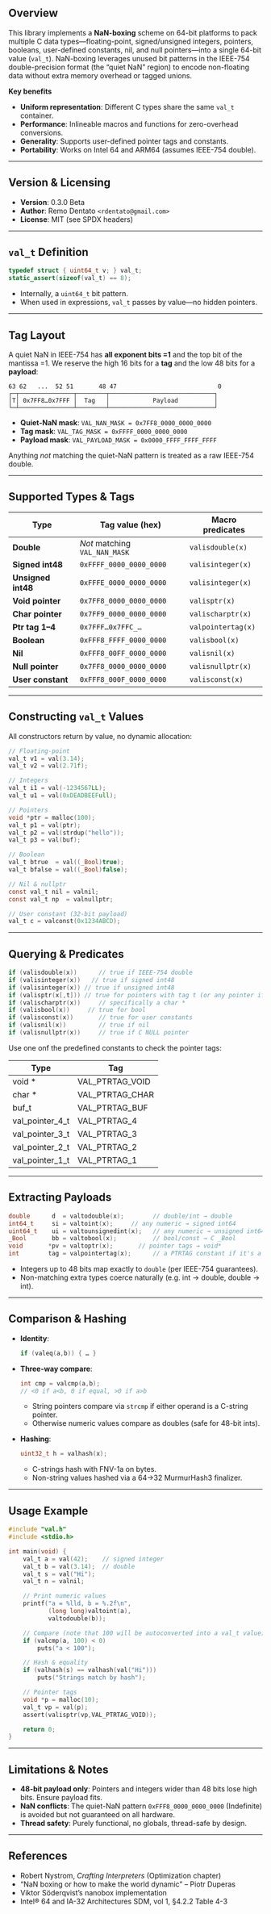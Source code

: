 ## Overview

This library implements a **NaN-boxing** scheme on 64-bit platforms to pack multiple C data types—floating-point, signed/unsigned integers, pointers, booleans, user-defined constants, nil, and null pointers—into a single 64-bit value (`val_t`). NaN-boxing leverages unused bit patterns in the IEEE-754 double-precision format (the “quiet NaN” region) to encode non-floating data without extra memory overhead or tagged unions.

**Key benefits**

* **Uniform representation**: Different C types share the same `val_t` container.
* **Performance**: Inlineable macros and functions for zero-overhead conversions.
* **Generality**: Supports user-defined pointer tags and constants.
* **Portability**: Works on Intel 64 and ARM64 (assumes IEEE-754 double).

---

## Version & Licensing

* **Version**: 0.3.0 Beta
* **Author**: Remo Dentato `<rdentato@gmail.com>`
* **License**: MIT (see SPDX headers)

---

## `val_t` Definition

```c
typedef struct { uint64_t v; } val_t;
static_assert(sizeof(val_t) == 8);
```

* Internally, a `uint64_t` bit pattern.
* When used in expressions, `val_t` passes by value—no hidden pointers.

---

## Tag Layout

A quiet NaN in IEEE-754 has **all exponent bits =1** and the top bit of the mantissa =1. We reserve the high 16 bits for a **tag** and the low 48 bits for a **payload**:

```
63 62   ...  52 51       48 47                            0
┌─┬───────────────┬────────┬─────────────────────────────┐
│T│ 0x7FF8…0x7FFF │  Tag   │            Payload          │
└─┴───────────────┴────────┴─────────────────────────────┘
```

* **Quiet-NaN mask**:  `VAL_NAN_MASK = 0x7FF8_0000_0000_0000`
* **Tag mask**:        `VAL_TAG_MASK = 0xFFFF_0000_0000_0000`
* **Payload mask**:    `VAL_PAYLOAD_MASK = 0x0000_FFFF_FFFF_FFFF`

Anything *not* matching the quiet-NaN pattern is treated as a raw IEEE-754 double.

---

## Supported Types & Tags

| Type               | Tag value (hex)               | Macro predicates         |
| ------------------ | ----------------------------- | ------------------------ |
| **Double**         | *Not* matching `VAL_NAN_MASK` | `valisdouble(x)`         |
| **Signed int48**   | `0xFFFF_0000_0000_0000`       | `valisinteger(x)`      |
| **Unsigned int48** | `0xFFFE_0000_0000_0000`       | `valisinteger(x)`    |
| **Void pointer**   | `0x7FF8_0000_0000_0000`       | `valisptr(x)`        |
| **Char pointer**   | `0x7FF9_0000_0000_0000`       | `valischarptr(x)`        |
| **Ptr tag 1–4**    | `0x7FFF…0x7FFC_…`             | `valpointertag(x)`       |
| **Boolean**        | `0xFFF8_FFFF_0000_0000`       | `valisbool(x)`        |
| **Nil**            | `0xFFF8_00FF_0000_0000`       | `valisnil(x)`            |
| **Null pointer**   | `0x7FF8_0000_0000_0000`       | `valisnullptr(x)`        |
| **User constant**  | `0xFFF8_000F_0000_0000`       | `valisconst(x)`          |

---

## Constructing `val_t` Values

All constructors return by value, no dynamic allocation:

```c
// Floating-point
val_t v1 = val(3.14);
val_t v2 = val(2.71f);

// Integers
val_t i1 = val(-1234567LL);
val_t u1 = val(0xDEADBEEFull);

// Pointers
void *ptr = malloc(100);
val_t p1 = val(ptr);
val_t p2 = val(strdup("hello"));
val_t p3 = val(buf);

// Boolean
val_t btrue  = val((_Bool)true);
val_t bfalse = val((_Bool)false);

// Nil & nullptr
const val_t nil = valnil;
const val_t np  = valnullptr;

// User constant (32-bit payload)
val_t c = valconst(0x1234ABCD);
```

---

## Querying & Predicates

```c
if (valisdouble(x))      // true if IEEE-754 double
if (valisinteger(x))   // true if signed int48
if (valisinteger(x)) // true if unsigned int48
if (valisptr(x[,t])) // true for pointers with tag t (or any pointer if t is omitted)
if (valischarptr(x))     // specifically a char *
if (valisbool(x))     // true for bool
if (valisconst(x))       // true for user constants
if (valisnil(x))         // true if nil
if (valisnullptr(x))     // true if C NULL pointer
```

Use one onf the predefined constants to check the pointer tags:

| Type               | Tag               |
| ------------------ | ----------------- |
|  void *            |  VAL_PTRTAG_VOID  |       
|  char *            |  VAL_PTRTAG_CHAR  |       
|  buf_t             |  VAL_PTRTAG_BUF   |       
|  val_pointer_4_t   |  VAL_PTRTAG_4     |       
|  val_pointer_3_t   |  VAL_PTRTAG_3     |
|  val_pointer_2_t   |  VAL_PTRTAG_2     |
|  val_pointer_1_t   |  VAL_PTRTAG_1     |

---

## Extracting Payloads

```c
double      d  = valtodouble(x);        // double/int → double
int64_t     si = valtoint(x);     // any numeric → signed int64
uint64_t    ui = valtounsignedint(x);   // any numeric → unsigned int64
_Bool       bb = valtobool(x);          // bool/const → C _Bool
void       *pv = valtoptr(x);       // pointer tags → void*
int        tag = valpointertag(x);      // a PTRTAG constant if it's a pointer, 0 otherwise
```

* Integers up to 48 bits map exactly to `double` (per IEEE-754 guarantees).
* Non-matching extra types coerce naturally (e.g. int → double, double → int).

---

## Comparison & Hashing

* **Identity**:

  ```c
  if (valeq(a,b)) { … }
  ```
* **Three-way compare**:

  ```c
  int cmp = valcmp(a,b);
  // <0 if a<b, 0 if equal, >0 if a>b
  ```

  * String pointers compare via `strcmp` if either operand is a C-string pointer.
  * Otherwise numeric values compare as doubles (safe for 48-bit ints).
  
* **Hashing**:

  ```c
  uint32_t h = valhash(x);
  ```

  * C-strings hash with FNV-1a on bytes.
  * Non-string values hashed via a 64→32 MurmurHash3 finalizer.

---

## Usage Example

```c
#include "val.h"
#include <stdio.h>

int main(void) {
    val_t a = val(42);    // signed integer
    val_t b = val(3.14);  // double
    val_t s = val("Hi");
    val_t n = valnil;

    // Print numeric values
    printf("a = %lld, b = %.2f\n",
           (long long)valtoint(a),
           valtodouble(b));

    // Compare (note that 100 will be autoconverted into a val_t value)
    if (valcmp(a, 100) < 0)
        puts("a < 100");

    // Hash & equality
    if (valhash(s) == valhash(val("Hi")))
        puts("Strings match by hash");

    // Pointer tags
    void *p = malloc(10);
    val_t vp = val(p);
    assert(valisptr(vp,VAL_PTRTAG_VOID));

    return 0;
}
```

---

## Limitations & Notes

* **48-bit payload only**: Pointers and integers wider than 48 bits lose high bits. Ensure payload fits.
* **NaN conflicts**: The quiet-NaN pattern `0xFFF8_0000_0000_0000` (Indefinite) is avoided but not guaranteed on all hardware.
* **Thread safety**: Purely functional, no globals, thread-safe by design.

---

## References

* Robert Nystrom, *Crafting Interpreters* (Optimization chapter)
* “NaN boxing or how to make the world dynamic” – Piotr Duperas
* Viktor Söderqvist’s nanobox implementation
* Intel® 64 and IA-32 Architectures SDM, vol 1, §4.2.2 Table 4-3
